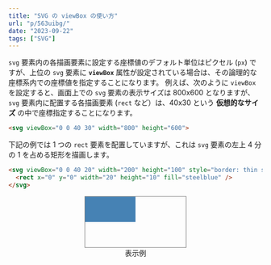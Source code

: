 ```yaml
---
title: "SVG の viewBox の使い方"
url: "p/563uibg/"
date: "2023-09-22"
tags: ["SVG"]
---
```


`svg` 要素内の各描画要素に設定する座標値のデフォルト単位はピクセル (`px`) ですが、上位の `svg` 要素に __`viewBox`__ 属性が設定されている場合は、その論理的な座標系内での座標値を指定することになります。
例えば、次のように `viewBox` を設定すると、画面上での `svg` 要素の表示サイズは 800x600 となりますが、`svg` 要素内に配置する各描画要素 (`rect` など）は、40x30 という __仮想的なサイズ__ の中で座標指定することになります。

```html
<svg viewBox="0 0 40 30" width="800" height="600">
```

下記の例では 1 つの `rect` 要素を配置していますが、これは `svg` 要素の左上 4 分の 1 を占める矩形を描画します。

```html
<svg viewBox="0 0 40 20" width="200" height="100" style="border: thin solid gray">
  <rect x="0" y="0" width="20" height="10" fill="steelblue" />
</svg>
```

<center>
  <svg viewBox="0 0 40 20" width="200" height="100" style="border: thin solid gray">
    <rect x="0" y="0" width="20" height="10" fill="steelblue" />
  </svg>
  <div>表示例</div>
</center>

